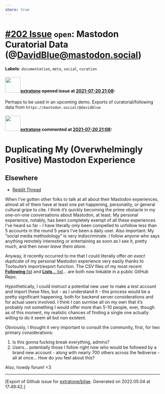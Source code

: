 ```yaml
---
share: true
---
```

# [\#202 Issue](https://github.com/extratone/bilge/issues/202) `open`: Mastodon Curatorial Data (@DavidBlue@mastodon.social)
**Labels**: `documentation`, `meta`, `social`, `curation`


#### <img src="https://avatars.githubusercontent.com/u/43663476?u=5047287ff0b8c3ce7f7e5858d204c9b3e57d8e44&v=4" width="50">[extratone](https://github.com/extratone) opened issue at [2021-07-20 21:08](https://github.com/extratone/bilge/issues/202):

Perhaps to be used in an upcoming demo. Exports of curatorial/following data from `https://mastodon.social/@davidblue`

#### <img src="https://avatars.githubusercontent.com/u/43663476?u=5047287ff0b8c3ce7f7e5858d204c9b3e57d8e44&v=4" width="50">[extratone](https://github.com/extratone) commented at [2021-07-20 21:08](https://github.com/extratone/bilge/issues/202#issuecomment-883769639):

# Duplicating My (Overwhelmingly Positive) Mastodon Experience

## Elsewhere
* [Reddit Thread](https://www.reddit.com/r/Mastodon/comments/oodgqe/i_could_literally_offer_an_exact_duplicate_of_my/)

When I’ve gotten other folks to talk at all about their Mastodon experiences, almost all of them have at least one pet happening, personality, or general cultural gripe to cite. I think it’s quickly becoming the prime obstacle in my one-on-one conversations about Mastodon, at least. My personal experience, notably, has been completely exempt of all these experiences I’ve heard so far - I have literally only been compelled to unfollow less than 5 accounts in the round 5 years I’ve been a daily user. Also important: My “social media methodology” is very indiscriminate. I follow anyone who says anything remotely interesting or entertaining as soon as I see it, pretty much, and then *never leave them alone*.

Anyway, it recently occurred to me that I could literally offer *an exact duplicate* of my personal Mastodon experience very easily thanks to Tootsuite’s import/export function. The CSV files of my most recent [**Following** list](https://github.com/extratone/bilge/blob/main/curation/mastodonfollowing.csv) and [**Lists**… list](https://github.com/extratone/bilge/blob/main/curation/mastodonlists.csv)… are both now linkable in a public GitHub Repo. 

Hypothetically, I could instruct a potential new user to make a test account and import these files, but - as I understand it - this process would be a pretty significant happening, both for backend server considerations and for actual users involved. I think I can surmise all on my own that it’s probably not something I would offer more than 5-10 people, ever, though as of this moment, my realistic chances of finding a single one actually willing to do it seem all but non existent. 

Obviously, I thought it very important to consult the community, first, for two primary considerations:

1. Is this gonna fucking break everything, admins?
2. Users… potentially those I follow right now who would be followed by a brand new account - along with nearly 700 others across the fediverse - all at once… How do you feel about this? 

Also, howdy forum! <3


-------------------------------------------------------------------------------



[Export of Github issue for [extratone/bilge](https://github.com/extratone/bilge). Generated on 2022.05.04 at 17:49:42.]
